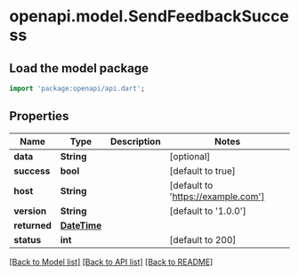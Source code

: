 # openapi.model.SendFeedbackSuccess

## Load the model package
```dart
import 'package:openapi/api.dart';
```

## Properties
Name | Type | Description | Notes
------------ | ------------- | ------------- | -------------
**data** | **String** |  | [optional] 
**success** | **bool** |  | [default to true]
**host** | **String** |  | [default to 'https://example.com']
**version** | **String** |  | [default to '1.0.0']
**returned** | [**DateTime**](DateTime.md) |  | 
**status** | **int** |  | [default to 200]

[[Back to Model list]](../README.md#documentation-for-models) [[Back to API list]](../README.md#documentation-for-api-endpoints) [[Back to README]](../README.md)


